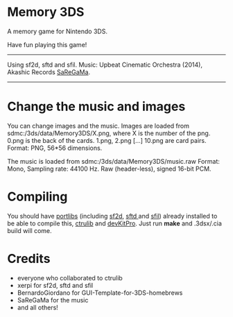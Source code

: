 # Memory 3DS

A memory game for Nintendo 3DS.

Have fun playing this game!

---

Using sf2d, sftd and sfil. Music: Upbeat Cinematic Orchestra (2014), Akashic Records [SaReGaMa](https://www.jamendo.com/track/1143942/upbeat-cinematic-orchestra).

---

# Change the music and images

You can change images and the music. 
Images are loaded from sdmc:/3ds/data/Memory3DS/X.png, where X is the number of the png.
0.png is the back of the cards. 1.png, 2.png [...] 10.png are card pairs.
Format: PNG, 56*56 dimensions.

The music is loaded from sdmc:/3ds/data/Memory3DS/music.raw  Format: Mono, Sampling rate: 44100 Hz. Raw (header-less), signed 16-bit PCM.

# Compiling

You should have [portlibs](https://github.com/xerpi/3ds_portlibs) (including [sf2d](https://github.com/xerpi/sf2dlib), [sftd ](https://github.com/xerpi/sftdlib) and [sfil](https://github.com/xerpi/sfillib)) already installed to be able to compile this, [ctrulib](https://github.com/smealum/ctrulib) and [devKitPro](https://devkitpro.org/). Just run **make** and .3dsx/.cia build will come.

# Credits

* everyone who collaborated to ctrulib
* xerpi for sf2d, sftd and sfil
* BernardoGiordano for GUI-Template-for-3DS-homebrews
* SaReGaMa for the music
* and all others!